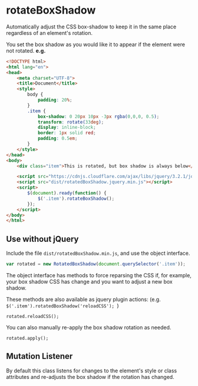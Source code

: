 # rotateBoxShadow

Automatically adjust the CSS box-shadow to keep it in the same place regardless of an element's rotation.

You set the box shadow as you would like it to appear if the element were not rotated. 
**e.g.**

```html
<!DOCTYPE html>
<html lang="en">
<head>
    <meta charset="UTF-8">
    <title>Document</title>
    <style>
        body {
            padding: 20%;
        }
        .item {
            box-shadow: 0 20px 10px -3px rgba(0,0,0, 0.5);
            transform: rotate(33deg);
            display: inline-block;
            border: 1px solid red;
            padding: 0.5em;
        }
    </style>
</head>
<body>
    <div class="item">This is rotated, but box shadow is always below</div>

    <script src="https://cdnjs.cloudflare.com/ajax/libs/jquery/3.2.1/jquery.min.js"></script>
    <script src="dist/rotatedBoxShadow.jquery.min.js"></script>
    <script>
        $(document).ready(function() {
            $('.item').rotateBoxShadow();
        });
    </script>
</body>
</html>
```

## Use without jQuery

Include the file `dist/rotatedBoxShadow.min.js`, and use the object interface.

```js
var rotated = new RotatedBoxShadow(document.querySelector('.item'));
```

The object interface has methods to force reparsing the CSS if, for example, your box shadow CSS has change and you want to adjust a new box shadow.

These methods are also available as jquery plugin actions: (e.g. `$('.item').rotatedBoxShadow('reloadCSS'); `)

```
rotated.reloadCSS();
```

You can also manually re-apply the box shadow rotation as needed.

```
rotated.apply();
```


## Mutation Listener

By default this class listens for changes to the element's style or class attributes and re-adjusts the box shadow if the rotation has changed.